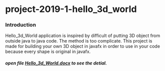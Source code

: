 # project-2019-1-hello_3d_world

 <h3> Introduction</h3>
 	Hello_3d_World application is inspired by difficult of putting 3D object from outside java to java code. The method is too complicate. This project is made for building your own 3D object in javafx in order to use in your code because every shape is original in javafx.
	
 <h5>open file <a href="https://github.com/authorites/project-2019-1-hello_3d_world/blob/master/Hello_3d_World.docx">Hello_3d_World.docx</a> to see the detial.</h5>
